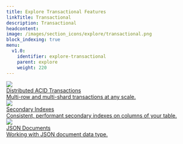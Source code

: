 ```yaml
---
title: Explore Transactional Features
linkTitle: Transactional 
description: Transactional
headcontent:
image: /images/section_icons/explore/transactional.png
block_indexing: true
menu:
  v1.0:
    identifier: explore-transactional
    parent: explore
    weight: 220
---
```

<div class="row">
  <div class="col-12 col-md-6 col-lg-12 col-xl-6">
    <a class="section-link icon-offset" href="acid-transactions/">
      <div class="head">
        <img class="icon" src="/images/section_icons/explore/distributed_acid.png" aria-hidden="true" />       
        <div class="title">Distributed ACID Transactions</div>
      </div>
      <div class="body">
        Multi-row and multi-shard transactions at any scale.
      </div>
    </a>
  </div>
  <div class="col-12 col-md-6 col-lg-12 col-xl-6">
    <a class="section-link icon-offset" href="secondary-indexes/">
      <div class="head">
        <img class="icon" src="/images/section_icons/explore/secondary_indexes.png" aria-hidden="true" />        
        <div class="title">Secondary Indexes</div>
      </div>
      <div class="body">
        Consistent, performant secondary indexes on columns of your table.
      </div>
    </a>
  </div>
  <div class="col-12 col-md-6 col-lg-12 col-xl-6">
    <a class="section-link icon-offset" href="json-documents/">
      <div class="head">
        <img class="icon" src="/images/section_icons/explore/json_documents.png" aria-hidden="true" />
        <div class="title">JSON Documents</div>
      </div>
      <div class="body">
        Working with JSON document data type.
      </div>
    </a>
  </div>
</div>
